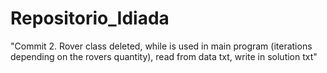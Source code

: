 # Repositorio_Idiada
"Commit 2. Rover class deleted, while is used in main program (iterations depending on the rovers quantity), read from data txt, write in solution txt"
